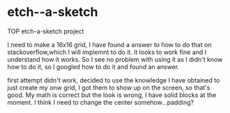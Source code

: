 # etch--a-sketch
TOP etch-a-sketch project

I need to make a 16x16 grid, I have found a answer to how to do that on stackoverflow,which I will implemnt to do it. it looks to work fine and I understand how it works. So I see no problem with using it as I didn't know how to do it, so I googled how to do it and found an answer. 

first attempt didn't work, decided to use the knowledge I have obtained to just create my onw grid, I got them to show up on the screen, so that's good. My math is correct but the look is wrong, I have solid blocks at the moment. I think I need to change the center somehow...padding?  